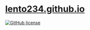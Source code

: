 # [lento234.github.io](https://lento234.github.io/)

[![GitHub license](https://img.shields.io/github/license/lento234/lento234.github.io?color=blue)](https://github.com/lento234/lento234.github.io/blob/main/LICENSE)
